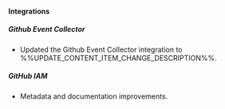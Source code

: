 
#### Integrations

##### Github Event Collector

- Updated the Github Event Collector integration to %%UPDATE_CONTENT_ITEM_CHANGE_DESCRIPTION%%.

##### GitHub IAM

- Metadata and documentation improvements.
